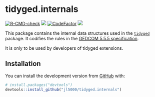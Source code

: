 # tidyged.internals

<!-- badges: start -->

[![R-CMD-check](https://github.com/jl5000/tidyged.internals/workflows/R-CMD-check/badge.svg)](https://github.com/jl5000/tidyged.internals/actions)
[![](https://codecov.io/gh/jl5000/tidyged.internals/branch/master/graph/badge.svg)](https://codecov.io/gh/jl5000/tidyged.internals)
[![CodeFactor](https://www.codefactor.io/repository/github/jl5000/tidyged.internals/badge)](https://www.codefactor.io/repository/github/jl5000/tidyged.internals)
[![](https://img.shields.io/badge/lifecycle-maturing-blue.svg)](https://www.tidyverse.org/lifecycle/#maturing)
<!-- badges: end -->

This package contains the internal data structures used in the [`tidyged`](https://github.com/jl5000/tidyged) package. It codifies the rules in the [GEDCOM 5.5.5 specification](https://www.gedcom.org/gedcom.html).

It is only to be used by developers of tidyged extensions.

## Installation

You can install the development version from [GitHub](https://github.com/)
with:

``` r
# install.packages("devtools")
devtools::install_github("jl5000/tidyged.internals")
```

